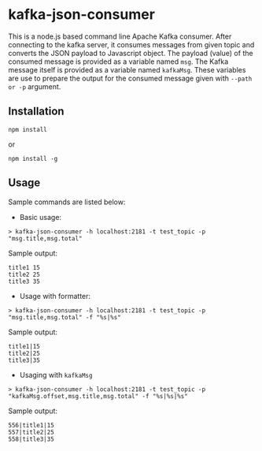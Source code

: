 # kafka-json-consumer
This is a node.js based command line Apache Kafka consumer. After connecting to the kafka server, it consumes messages from given topic and converts the JSON payload to Javascript object. The payload (value) of the consumed message is provided as a variable named `msg`. The Kafka message itself is provided as a variable named `kafkaMsg`. These variables are use to prepare the output for the consumed message given with `--path or -p` argument. 

## Installation
```
npm install
```
or
```
npm install -g
```

## Usage
Sample commands are listed below:
* Basic usage:
```
> kafka-json-consumer -h localhost:2181 -t test_topic -p "msg.title,msg.total"
```
Sample output:
```
title1 15
title2 25
title3 35
```

* Usage with formatter:
```
> kafka-json-consumer -h localhost:2181 -t test_topic -p "msg.title,msg.total" -f "%s|%s"
```

Sample output:
```
title1|15
title2|25
title3|35
```

* Usaging with `kafkaMsg`
```
> kafka-json-consumer -h localhost:2181 -t test_topic -p "kafkaMsg.offset,msg.title,msg.total" -f "%s|%s|%s"
```

Sample output:
```
556|title1|15
557|title2|25
558|title3|35
```


